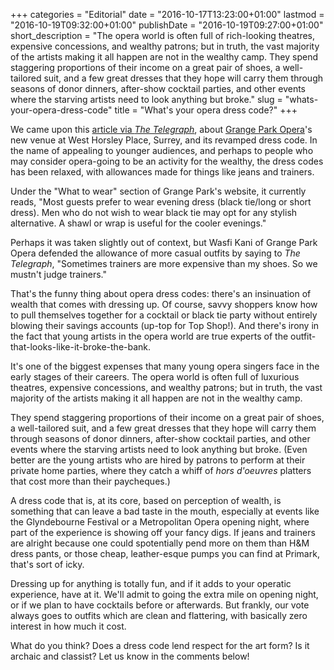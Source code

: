 +++
categories = "Editorial"
date = "2016-10-17T13:23:00+01:00"
lastmod = "2016-10-19T09:32:00+01:00"
publishDate = "2016-10-19T09:27:00+01:00"
short_description = "The opera world is often full of rich-looking theatres, expensive concessions, and wealthy patrons; but in truth, the vast majority of the artists making it all happen are not in the wealthy camp. They spend staggering proportions of their income on a great pair of shoes, a well-tailored suit, and a few great dresses that they hope will carry them through seasons of donor dinners, after-show cocktail parties, and other events where the starving artists need to look anything but broke."
slug = "whats-your-opera-dress-code"
title = "What&#039;s your opera dress code?"
+++

We came upon this [article via *The Telegraph*](http://www.telegraph.co.uk/news/2016/10/15/grange-park-opera-to-abandon-dress-code-and-allow-jeans-and-trai/), about [Grange Park Opera](/scene/companies/grange-park-opera/)'s new venue at West Horsley Place, Surrey, and its revamped dress code. In the name of appealing to younger audiences, and perhaps to people who may consider opera-going to be an activity for the wealthy, the dress codes has been relaxed, with allowances made for things like jeans and trainers. 

Under the "What to wear" section of Grange Park's website, it currently reads, "Most guests prefer to wear evening dress (black tie/long or short dress). Men who do not wish to wear black tie may opt for any stylish alternative. A shawl or wrap is useful for the cooler evenings."

Perhaps it was taken slightly out of context, but Wasfi Kani of Grange Park Opera defended the allowance of more casual outfits by saying to *The Telegraph*, "Sometimes trainers are more expensive than my shoes. So we mustn't judge trainers."

That's the funny thing about opera dress codes: there's an insinuation of wealth that comes with dressing up. Of course, savvy shoppers know how to pull themselves together for a cocktail or black tie party without entirely blowing their savings accounts (up-top for Top Shop!). And there's irony in the fact that young artists in the opera world are true experts of the outfit-that-looks-like-it-broke-the-bank.

It's one of the biggest expenses that many young opera singers face in the early stages of their careers. The opera world is often full of luxurious theatres, expensive concessions, and wealthy patrons; but in truth, the vast majority of the artists making it all happen are not in the wealthy camp. 

They spend staggering proportions of their income on a great pair of shoes, a well-tailored suit, and a few great dresses that they hope will carry them through seasons of donor dinners, after-show cocktail parties, and other events where the starving artists need to look anything but broke. (Even better are the young artists who are hired by patrons to perform at their private home parties, where they catch a whiff of *hors d'oeuvres* platters that cost more than their paycheques.)

A dress code that is, at its core, based on perception of wealth, is something that can leave a bad taste in the mouth, especially at events like the Glyndebourne Festival or a Metropolitan Opera opening night, where part of the experience is showing off your fancy digs. If jeans and trainers are alright because one could spotentially pend more on them than H&M dress pants, or those cheap, leather-esque pumps you can find at Primark, that's sort of icky.

Dressing up for anything is totally fun, and if it adds to your operatic experience, have at it. We'll admit to going the extra mile on opening night, or if we plan to have cocktails before or afterwards. But frankly, our vote always goes to outfits which are clean and flattering, with basically zero interest in how much it cost.

What do you think? Does a dress code lend respect for the art form? Is it archaic and classist? Let us know in the comments below!
